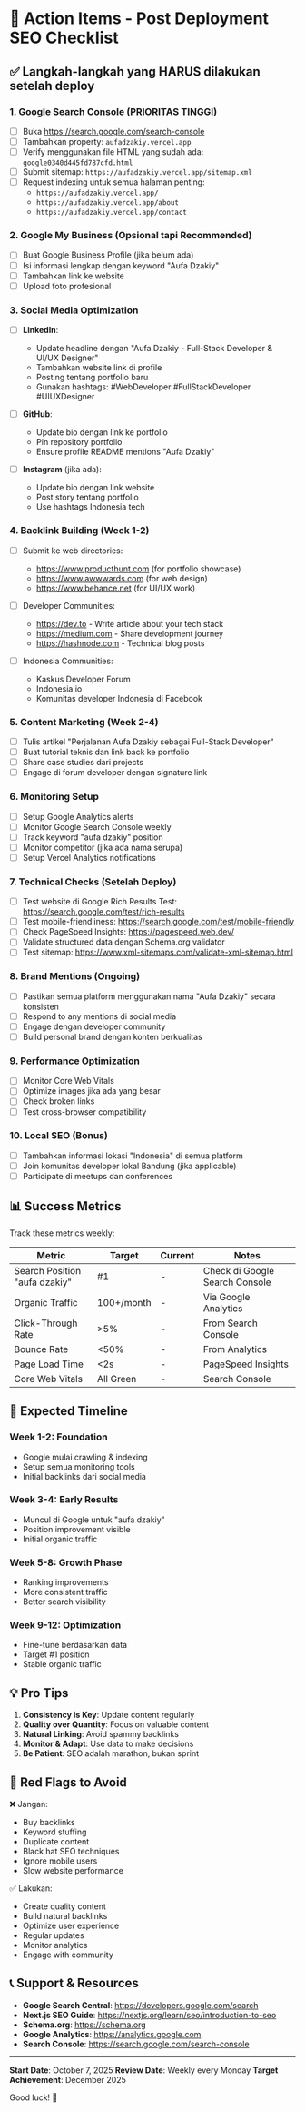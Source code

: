 # 🚀 Action Items - Post Deployment SEO Checklist

## ✅ Langkah-langkah yang HARUS dilakukan setelah deploy

### 1. Google Search Console (PRIORITAS TINGGI)
- [ ] Buka https://search.google.com/search-console
- [ ] Tambahkan property: `aufadzakiy.vercel.app`
- [ ] Verify menggunakan file HTML yang sudah ada: `google0340d445fd787cfd.html`
- [ ] Submit sitemap: `https://aufadzakiy.vercel.app/sitemap.xml`
- [ ] Request indexing untuk semua halaman penting:
  - `https://aufadzakiy.vercel.app/`
  - `https://aufadzakiy.vercel.app/about`
  - `https://aufadzakiy.vercel.app/contact`

### 2. Google My Business (Opsional tapi Recommended)
- [ ] Buat Google Business Profile (jika belum ada)
- [ ] Isi informasi lengkap dengan keyword "Aufa Dzakiy"
- [ ] Tambahkan link ke website
- [ ] Upload foto profesional

### 3. Social Media Optimization
- [ ] **LinkedIn**: 
  - Update headline dengan "Aufa Dzakiy - Full-Stack Developer & UI/UX Designer"
  - Tambahkan website link di profile
  - Posting tentang portfolio baru
  - Gunakan hashtags: #WebDeveloper #FullStackDeveloper #UIUXDesigner
  
- [ ] **GitHub**:
  - Update bio dengan link ke portfolio
  - Pin repository portfolio
  - Ensure profile README mentions "Aufa Dzakiy"
  
- [ ] **Instagram** (jika ada):
  - Update bio dengan link website
  - Post story tentang portfolio
  - Use hashtags Indonesia tech

### 4. Backlink Building (Week 1-2)
- [ ] Submit ke web directories:
  - https://www.producthunt.com (for portfolio showcase)
  - https://www.awwwards.com (for web design)
  - https://www.behance.net (for UI/UX work)
  
- [ ] Developer Communities:
  - https://dev.to - Write article about your tech stack
  - https://medium.com - Share development journey
  - https://hashnode.com - Technical blog posts
  
- [ ] Indonesia Communities:
  - Kaskus Developer Forum
  - Indonesia.io
  - Komunitas developer Indonesia di Facebook

### 5. Content Marketing (Week 2-4)
- [ ] Tulis artikel "Perjalanan Aufa Dzakiy sebagai Full-Stack Developer"
- [ ] Buat tutorial teknis dan link back ke portfolio
- [ ] Share case studies dari projects
- [ ] Engage di forum developer dengan signature link

### 6. Monitoring Setup
- [ ] Setup Google Analytics alerts
- [ ] Monitor Google Search Console weekly
- [ ] Track keyword "aufa dzakiy" position
- [ ] Monitor competitor (jika ada nama serupa)
- [ ] Setup Vercel Analytics notifications

### 7. Technical Checks (Setelah Deploy)
- [ ] Test website di Google Rich Results Test: https://search.google.com/test/rich-results
- [ ] Test mobile-friendliness: https://search.google.com/test/mobile-friendly
- [ ] Check PageSpeed Insights: https://pagespeed.web.dev/
- [ ] Validate structured data dengan Schema.org validator
- [ ] Test sitemap: https://www.xml-sitemaps.com/validate-xml-sitemap.html

### 8. Brand Mentions (Ongoing)
- [ ] Pastikan semua platform menggunakan nama "Aufa Dzakiy" secara konsisten
- [ ] Respond to any mentions di social media
- [ ] Engage dengan developer community
- [ ] Build personal brand dengan konten berkualitas

### 9. Performance Optimization
- [ ] Monitor Core Web Vitals
- [ ] Optimize images jika ada yang besar
- [ ] Check broken links
- [ ] Test cross-browser compatibility

### 10. Local SEO (Bonus)
- [ ] Tambahkan informasi lokasi "Indonesia" di semua platform
- [ ] Join komunitas developer lokal Bandung (jika applicable)
- [ ] Participate di meetups dan conferences

## 📊 Success Metrics

Track these metrics weekly:

| Metric | Target | Current | Notes |
|--------|--------|---------|-------|
| Search Position "aufa dzakiy" | #1 | - | Check di Google Search Console |
| Organic Traffic | 100+/month | - | Via Google Analytics |
| Click-Through Rate | >5% | - | From Search Console |
| Bounce Rate | <50% | - | From Analytics |
| Page Load Time | <2s | - | PageSpeed Insights |
| Core Web Vitals | All Green | - | Search Console |

## 🎯 Expected Timeline

### Week 1-2: Foundation
- Google mulai crawling & indexing
- Setup semua monitoring tools
- Initial backlinks dari social media

### Week 3-4: Early Results
- Muncul di Google untuk "aufa dzakiy"
- Position improvement visible
- Initial organic traffic

### Week 5-8: Growth Phase
- Ranking improvements
- More consistent traffic
- Better search visibility

### Week 9-12: Optimization
- Fine-tune berdasarkan data
- Target #1 position
- Stable organic traffic

## 💡 Pro Tips

1. **Consistency is Key**: Update content regularly
2. **Quality over Quantity**: Focus on valuable content
3. **Natural Linking**: Avoid spammy backlinks
4. **Monitor & Adapt**: Use data to make decisions
5. **Be Patient**: SEO adalah marathon, bukan sprint

## 🚨 Red Flags to Avoid

❌ Jangan:
- Buy backlinks
- Keyword stuffing
- Duplicate content
- Black hat SEO techniques
- Ignore mobile users
- Slow website performance

✅ Lakukan:
- Create quality content
- Build natural backlinks
- Optimize user experience
- Regular updates
- Monitor analytics
- Engage with community

## 📞 Support & Resources

- **Google Search Central**: https://developers.google.com/search
- **Next.js SEO Guide**: https://nextjs.org/learn/seo/introduction-to-seo
- **Schema.org**: https://schema.org
- **Google Analytics**: https://analytics.google.com
- **Search Console**: https://search.google.com/search-console

---

**Start Date**: October 7, 2025
**Review Date**: Weekly every Monday
**Target Achievement**: December 2025

Good luck! 🚀
